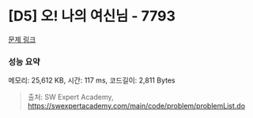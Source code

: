 # [D5] 오! 나의 여신님 - 7793 

[문제 링크](https://swexpertacademy.com/main/code/problem/problemDetail.do?contestProbId=AWsBQpPqMNMDFARG) 

### 성능 요약

메모리: 25,612 KB, 시간: 117 ms, 코드길이: 2,811 Bytes



> 출처: SW Expert Academy, https://swexpertacademy.com/main/code/problem/problemList.do
